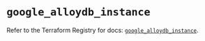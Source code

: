# `google_alloydb_instance`

Refer to the Terraform Registry for docs: [`google_alloydb_instance`](https://registry.terraform.io/providers/hashicorp/google/6.36.0/docs/resources/alloydb_instance).
